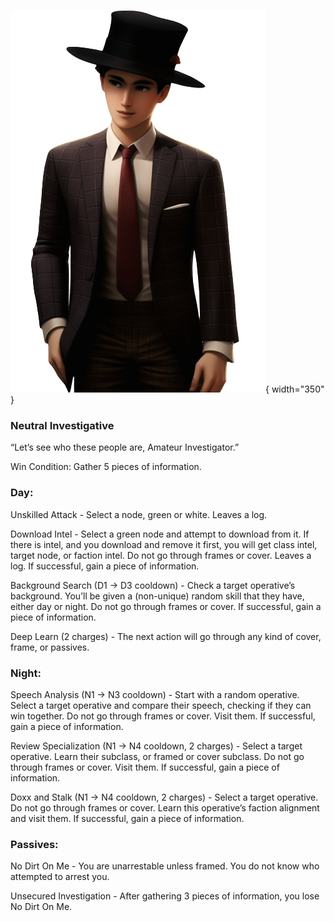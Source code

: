 ![amateurinvestigator.png](Images/amateurinvestigator.png){ width="350" }

### **Neutral Investigative**

“Let’s see who these people are, Amateur Investigator.”

Win Condition: Gather 5 pieces of information.

### **Day:**

Unskilled Attack - Select a node, green or white. Leaves a log.

Download Intel - Select a green node and attempt to download from it. If there is intel, and you download and remove it first, you will get class intel, target node, or faction intel. Do not go through frames or cover. Leaves a log. If successful, gain a piece of information.

Background Search (D1 -> D3 cooldown) - Check a target operative’s background. You’ll be given a (non-unique) random skill that they have, either day or night. Do not go through frames or cover. If successful, gain a piece of information.

Deep Learn (2 charges) - The next action will go through any kind of cover, frame, or passives.

### **Night:**

Speech Analysis (N1 -> N3 cooldown) - Start with a random operative. Select a target operative and compare their speech, checking if they can win together. Do not go through frames or cover. Visit them. If successful, gain a piece of information.

Review Specialization (N1 -> N4 cooldown, 2 charges) - Select a target operative. Learn their subclass, or framed or cover subclass. Do not go through frames or cover. Visit them. If successful, gain a piece of information.

Doxx and Stalk (N1 -> N4 cooldown, 2 charges) - Select a target operative. Do not go through frames or cover. Learn this operative’s faction alignment and visit them. If successful, gain a piece of information.

### **Passives:**

No Dirt On Me - You are unarrestable unless framed. You do not know who attempted to arrest you.

Unsecured Investigation - After gathering 3 pieces of information, you lose No Dirt On Me.